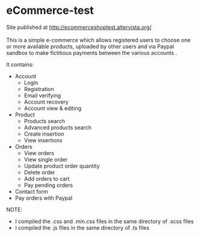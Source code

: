 # eCommerce-test
<div>
  Site published at <a href="http://ecommerceshoptest.altervista.org/">http://ecommerceshoptest.altervista.org/</a>
<div>
<br>
<div>
This is a simple e-commerce which allows registered users to choose one or more available products, uploaded by other users and via Paypal sandbox to make fictitious payments between the various accounts .
</div>

It contains:
<ul>
  <li>
    Account
    <ul>
      <li>Login</li>
      <li>Registration</li>
      <li>Email verifying</li>
      <li>Account recovery</li>
      <li>Account view & editing</li>
    </ul>
  </li>
  <li>
    Product
    <ul>
      <li>Products search</li>
      <li>Advanced products search</li>
      <li>Create insertion</li>
      <li>View insertions</li>
    </ul>
  </li>
  <li>
    Orders
    <ul>
      <li>View orders</li>
      <li>View single order</li>
      <li>Update product order quantity</li>
      <li>Delete order</li>
      <li>Add orders to cart</li>
      <li>Pay pending orders</li>
    </ul>
  </li>
  <li>Contact form</li>
  <li>Pay orders with Paypal</li>
</ul>
<div>
NOTE:
  <ul>
    <li>I compiled the .css and .min.css files in the same directory of .scss files</li>
    <li>I compiled the .js files in the same directory of .ts files</li>
  </ul>
</div>


